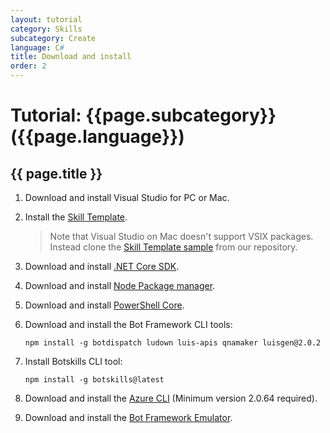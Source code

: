 ```yaml
---
layout: tutorial
category: Skills
subcategory: Create
language: C#
title: Download and install
order: 2
---
```


# Tutorial: {{page.subcategory}} ({{page.language}})

## {{ page.title }}

1. Download and install Visual Studio for PC or Mac.
1. Install the [Skill Template](https://marketplace.visualstudio.com/items?itemName=BotBuilder.BotSkillTemplate). 
   > Note that Visual Studio on Mac doesn't support VSIX packages. Instead clone the [Skill Template sample](https://github.com/microsoft/botframework-solutions/tree/master/templates/Skill-Template/csharp/Sample) from our repository.
1. Download and install [.NET Core SDK](https://www.microsoft.com/net/download).  
1. Download and install [Node Package manager](https://nodejs.org/en/).
1. Download and install [PowerShell Core](https://docs.microsoft.com/en-us/powershell/scripting/install/installing-powershell?view=powershell-6).
1. Download and install the Bot Framework CLI tools:

   ```
   npm install -g botdispatch ludown luis-apis qnamaker luisgen@2.0.2
   ```
1. Install Botskills CLI tool:
   
   ```
   npm install -g botskills@latest
   ```

1. Download and install the [Azure CLI](https://docs.microsoft.com/en-us/cli/azure/install-azure-cli-windows?view=azure-cli-latest) (Minimum version 2.0.64 required).
1. Download and install the [Bot Framework Emulator](https://aka.ms/botframework-emulator).
